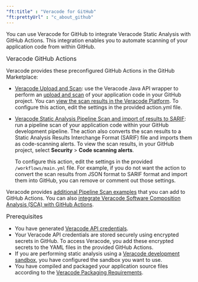 ```yaml
---
"ft:title" : "Veracode for GitHub"
"ft:prettyUrl" : "c_about_github"
---
```

You can use Veracode for GitHub to integrate Veracode Static Analysis with GitHub Actions. This integration enables you to automate scanning of your application code from within GitHub.

<p><span style="font-size: medium;">Veracode GitHub Actions</span></p>

Veracode provides these preconfigured GitHub Actions in the GitHub Marketplace:

- [Veracode Upload and Scan](https://github.com/marketplace/actions/veracode-upload-and-scan): use the Veracode Java API wrapper to perform an [upload and scan](https://docs.veracode.com/r/r_uploadandscan) of your application code in your GitHub project. You can [view the scan results in the Veracode Platform](https://docs.veracode.com/r/review_results). To configure this action, edit the settings in the provided action.yml file.
- [Veracode Static Analysis Pipeline Scan and import of results to SARIF](https://github.com/marketplace/actions/veracode-static-analysis-pipeline-scan-and-sarif-import): run a pipeline scan of your application code within your GitHub development pipeline. The action also converts the scan results to a Static Analysis Results Interchange Format (SARIF) file and imports them as code-scanning alerts. To view the scan results, in your GitHub project, select **Security** \> **Code scanning alerts**.

    To configure this action, edit the settings in the provided `/workflows/main.yml` file. For example, if you do not want the action to convert the scan results from JSON format to SARIF format and import them into GitHub, you can remove or comment out those settings.

Veracode provides [additional Pipeline Scan examples](https://docs.veracode.com/r/Github_Pipeline_Scan_Examples) that you can add to GitHub Actions. You can also [integrate Veracode Software Composition Analysis (SCA) with GitHub Actions](https://docs.veracode.com/r/Create_an_Agent_Based_Scanning_Integration_for_GitHub).

<p><span style="font-size: medium;">Prerequisites</span></p>

- You have generated [Veracode API credentials](https://docs.veracode.com/r/c_api_credentials3).
- Your Veracode API credentials are stored securely using encrypted secrets in GitHub. To access Veracode, you add these encrypted secrets to the YAML files in the provided GitHub Actions.
- If you are performing static analysis using a [Veracode development sandbox](https://docs.veracode.com/r/c_about_sandbox), you have configured the sandbox you want to use.
- You have compiled and packaged your application source files according to the [Veracode Packaging Requirements](https://docs.veracode.com/r/compilation_packaging).